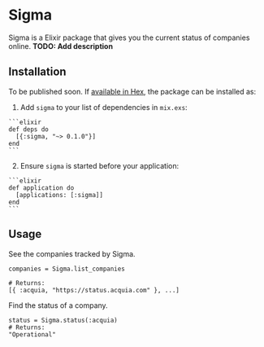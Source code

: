 # Sigma

Sigma is a Elixir package that gives you the current status of companies online.
**TODO: Add description**

## Installation

To be published soon. If [available in Hex](https://hex.pm/docs/publish), the package can be installed as:

  1. Add `sigma` to your list of dependencies in `mix.exs`:

    ```elixir
    def deps do
      [{:sigma, "~> 0.1.0"}]
    end
    ```

  2. Ensure `sigma` is started before your application:

    ```elixir
    def application do
      [applications: [:sigma]]
    end
    ```

## Usage

See the companies tracked by Sigma.

```
companies = Sigma.list_companies

# Returns:
[{ :acquia, "https://status.acquia.com" }, ...]
```

Find the status of a company.

```
status = Sigma.status(:acquia)
# Returns: 
"Operational"
```
